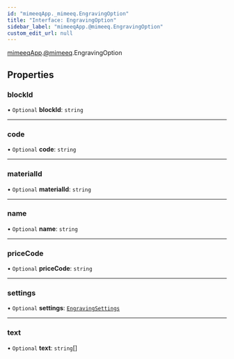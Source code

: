 ```yaml
---
id: "mimeeqApp._mimeeq.EngravingOption"
title: "Interface: EngravingOption"
sidebar_label: "mimeeqApp.@mimeeq.EngravingOption"
custom_edit_url: null
---
```


[mimeeqApp](../modules/mimeeqApp.md).[@mimeeq](../namespaces/mimeeqApp._mimeeq.md).EngravingOption

## Properties

### blockId

• `Optional` **blockId**: `string`

___

### code

• `Optional` **code**: `string`

___

### materialId

• `Optional` **materialId**: `string`

___

### name

• `Optional` **name**: `string`

___

### priceCode

• `Optional` **priceCode**: `string`

___

### settings

• `Optional` **settings**: [`EngravingSettings`](mimeeqApp._mimeeq.EngravingSettings.md)

___

### text

• `Optional` **text**: `string`[]
